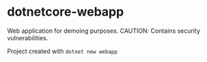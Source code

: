 # dotnetcore-webapp

Web application for demoing purposes. CAUTION: Contains security vulnerabilities.

Project created with `dotnet new webapp`         


